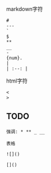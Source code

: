 markdown字符

```
#
---
`
$
**
__
- 
{num}.
|
| :--: |
```

html字符

```
<
>
```

## TODO

```
强调: * ** _ __

表格

![]()

[]()
```
